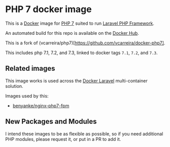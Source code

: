 # PHP 7 docker image

This is a [Docker](http://www.docker.com) image for [PHP 7](http://php.net/) suited to run [Laravel PHP Framework](http://laravel.com/).

An automated build for this repo is available on the [Docker Hub](https://registry.hub.docker.com/u/benyanke/php7/).

This is a fork of (vcarreira/php7)[https://github.com/vcarreira/docker-php7].

This includes php 7.1, 7.2, and 7.3, linked to docker tags `7.1`, `7.2`, and `7.3`.

## Related images
This image works is used across the [Docker Laravel](https://github.com/vcarreira/docker-laravel) multi-container solution.

Images used by this:
  - [benyanke/nginx-php7-fpm](https://hub.docker.com/r/benyanke/nginx-php7-fpm) 

## New Packages and Modules

I intend these images to be as flexible as possible, so if you need additional PHP modules, please request it, 
or put in a PR to add it.


